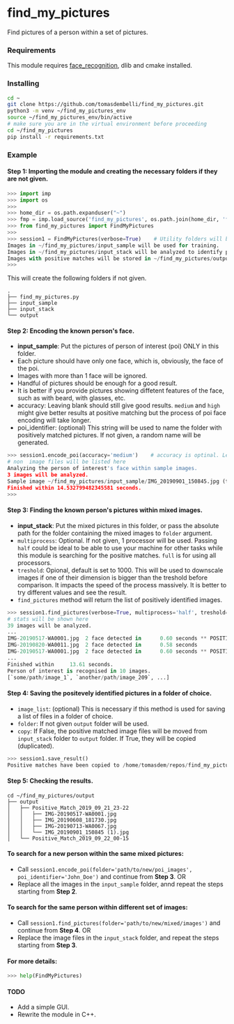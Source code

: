 # find_my_pictures
Find pictures of a person within a set of pictures. 

### Requirements
This module requires [face_recognition](https://www.google.co.uk/url?sa=t&rct=j&q=&esrc=s&source=web&cd=1&cad=rja&uact=8&ved=2ahUKEwi0qYLZuuTkAhVLQEEAHeeWBMAQFjAAegQIBhAC&url=https%3A%2F%2Fgithub.com%2Fageitgey%2Fface_recognition&usg=AOvVaw1ARIEn_v53-Z7n-ItnMaqz), dlib and cmake installed.

### Installing
```bash
cd ~
git clone https://github.com/tomasdembelli/find_my_pictures.git
python3 -m venv ~/find_my_pictures_env
source ~/find_my_pictures_env/bin/active
# make sure you are in the virtual environment before proceeding
cd ~/find_my_pictures
pip install -r requirements.txt
```

### Example
#### Step 1: Importing the module and creating the necessary folders if they are not given.
```python
>>> import imp
>>> import os
>>> 
>>> home_dir = os.path.expanduser("~")
>>> fmp = imp.load_source('find_my_pictures', os.path.join(home_dir, 'find_my_pictures/find_my_pictures.py'))
>>> from find_my_pictures import FindMyPictures
>>> 
>>> session1 = FindMyPictures(verbose=True)    # Utility folders will be initialized if not given.
Images in ~/find_my_pictures/input_sample will be used for training.
Images in ~/find_my_pictures/input_stack will be analyzed to identify person of interest.
Images with positive matches will be stored in ~/find_my_pictures/output.
>>> 
```
This will create the following folders if not given.
```
.
├── find_my_pictures.py
├── input_sample  
├── input_stack
└── output
```
#### Step 2: Encoding the known person's face.
- **input_sample**: Put the pictures of person of interest (poi) ONLY in this folder.
- Each picture should have only one face, which is, obviously, the face of the poi.
- Images with more than 1 face will be ignored.
- Handful of pictures should be enough for a good result.
- It is better if you provide pictures showing diffetent features of the face, such as with beard, with glasses, etc.
- accuracy: Leaving blank should still give good results. `medium` and `high` might give better results at positive matching but the process of poi face encoding will take longer.
- poi_identifier: (optional) This string will be used to name the folder with positively matched pictures. If not given, a random name will be generated.

```python
>>> session1.encode_poi(accuracy='medium')    # accuracy is optinal. Leaving blank will still give reasonable results.
# non  image files will be listed here
Analyzing the person of interest's face within sample images.
3 images will be analyzed.
Sample image ~/find_my_pictures/input_sample/IMG_20190901_150845.jpg (training data) can't contain more than 1 face.
Finished within 14.532799482345581 seconds.
>>> 
```
#### Step 3: Finding the known person's pictures within mixed images.
- **input_stack**: Put the mixed pictures in this folder, or pass the absolute path for the folder containing the mixed images to `folder` argument.
- `multiprocess`: Optional. If not given, 1 processor will be used. Passing `half` could be ideal to be able to use your machine for other tasks while this module is searching for the positive matches. `full` is for using all processors. 
- `treshold`: Opional, default is set to 1000. This will be used to downscale images if one of their dimension is bigger than the treshold before comparison. It impacts the speed of the process massively. It is better to try different values and see the result.
- `find_pictures` method will return the list of positively identified images.

```python
>>> session1.find_pictures(verbose=True, multiprocess='half', treshold=600)    
# stats will be shown here
39 images will be analyzed.
...
IMG-20190517-WA0001.jpg	 2 face detected in      0.60 seconds ** POSITIVE MATCH **
IMG-20190820-WA0011.jpg	 2 face detected in      0.58 seconds
IMG-20190517-WA0001.jpg	 2 face detected in      0.60 seconds ** POSITIVE MATCH **
...
Finished within     13.61 seconds.
Person of interest is recognised in 10 images.
[`some/path/image_1`, `another/path/image_209`, ...]
```
#### Step 4: Saving the positevely identified pictures in a folder of choice.
- `image_list`: (optional) This is necessary if this method is used for saving a list of files in a folder of choice.
- `folder`: If not given `output` folder will be used.
- `copy`: If False, the positive matched image files will be moved from `input_stack` folder to `output` folder. If True, they will be copied (duplicated).
```python
>>> session1.save_result()
Positive matches have been copied to /home/tomasdem/repos/find_my_pictures/find_my_pictures/output/unique_name.
```
#### Step 5: Checking the results.
```pash
cd ~/find_my_pictures/output
├── output
│   ├── Positive_Match_2019_09_21_23-22
│   │   ├── IMG-20190517-WA0001.jpg
│   │   ├── IMG_20190608_181730.jpg
│   │   ├── IMG-20190713-WA0067.jpg
│   │   └── IMG_20190901_150845 (1).jpg
│   └── Positive_Match_2019_09_22_00-15
```
#### To search for a new person within the same mixed pictures:
- Call `session1.encode_poi(folder='path/to/new/poi_images', poi_identifier='John_Doe')` and continue from **Step 3**.
OR
- Replace all the images in the `input_sample` folder, annd repeat the steps starting from **Step 2**.
#### To search for the same person within different set of images:
- Call `session1.find_pictures(folder='path/to/new/mixed/images')` and continue from **Step 4**.
OR
- Replace the image files in the `input_stack` folder, and repeat the steps starting from **Step 3**.

#### For more details:
```python
>>> help(FindMyPictures)
```

#### TODO
- Add a simple GUI.
- Rewrite the module in C++.
